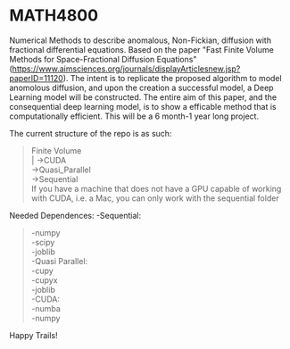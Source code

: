 # MATH4800
Numerical Methods to describe anomalous, Non-Fickian, diffusion with fractional differential equations. Based on the paper "Fast Finite Volume Methods for Space-Fractional Diffusion Equations"(https://www.aimsciences.org/journals/displayArticlesnew.jsp?paperID=11120). The intent is to replicate the proposed algorithm to model anomolous diffusion, and upon the creation a successful model, a Deep Learning model will be constructed. The entire aim of this paper, and the consequential deep learning model, is to show a efficable method that is computationally efficient. This will be a 6 month-1 year long project.

The current structure of the repo is as such:<br>
  >Finite Volume<br>
    |
    ->CUDA<br>
    ->Quasi_Parallel<br>
    ->Sequential<br>
If you have a machine that does not have a GPU capable of working with CUDA, i.e. a Mac, you can only work with the sequential folder

Needed Dependences:
-Sequential:<br>
  >-numpy<br>
  >-scipy<br>
  >-joblib<br>
 -Quasi Parallel:<br>
  >-cupy<br>
  >-cupyx<br>
  >-joblib<br>
 -CUDA:<br>
  >-numba<br>
  >-numpy<br>
  
Happy Trails!

